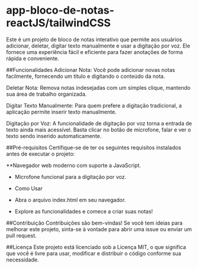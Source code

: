 # app-bloco-de-notas-reactJS/tailwindCSS

Este é um projeto de bloco de notas interativo que permite aos usuários adicionar, deletar, digitar texto manualmente e usar a digitação por voz. Ele fornece uma experiência fácil e eficiente para fazer anotações de forma rápida e conveniente.

##Funcionalidades
Adicionar Nota: Você pode adicionar novas notas facilmente, fornecendo um título e digitando o conteúdo da nota.

Deletar Nota: Remova notas indesejadas com um simples clique, mantendo sua área de trabalho organizada.

Digitar Texto Manualmente: Para quem prefere a digitação tradicional, a aplicação permite inserir texto manualmente.

Digitação por Voz: A funcionalidade de digitação por voz torna a entrada de texto ainda mais acessível. Basta clicar no botão de microfone, falar e ver o texto sendo inserido automaticamente.

##Pré-requisitos
Certifique-se de ter os seguintes requisitos instalados antes de executar o projeto:

**Navegador web moderno com suporte a JavaScript.
 - Microfone funcional para a digitação por voz.

* Como Usar

 - Abra o arquivo index.html em seu navegador.

 - Explore as funcionalidades e comece a criar suas notas!

##Contribuição
Contribuições são bem-vindas! Se você tem ideias para melhorar este projeto, sinta-se à vontade para abrir uma issue ou enviar um pull request.

##Licença
Este projeto está licenciado sob a Licença MIT, o que significa que você é livre para usar, modificar e distribuir o código conforme sua necessidade.
